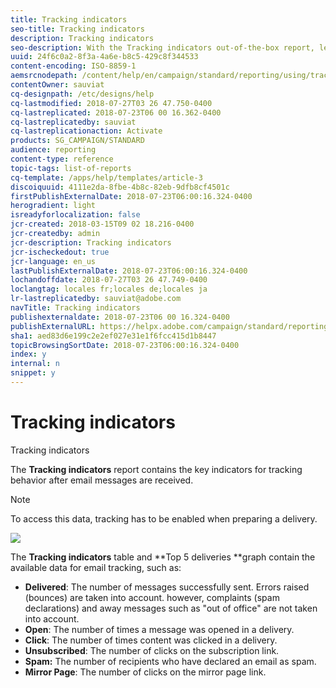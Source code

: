 ```yaml
---
title: Tracking indicators
seo-title: Tracking indicators
description: Tracking indicators
seo-description: With the Tracking indicators out-of-the-box report, learn about the behavior of your customers when they receive email messages.
uuid: 24f6c0a2-8f3a-4a6e-b8c5-429c8f344533
content-encoding: ISO-8859-1
aemsrcnodepath: /content/help/en/campaign/standard/reporting/using/tracking-indicators
contentOwner: sauviat
cq-designpath: /etc/designs/help
cq-lastmodified: 2018-07-27T03 26 47.750-0400
cq-lastreplicated: 2018-07-23T06 00 16.362-0400
cq-lastreplicatedby: sauviat
cq-lastreplicationaction: Activate
products: SG_CAMPAIGN/STANDARD
audience: reporting
content-type: reference
topic-tags: list-of-reports
cq-template: /apps/help/templates/article-3
discoiquuid: 4111e2da-8fbe-4b8c-82eb-9dfb8cf4501c
firstPublishExternalDate: 2018-07-23T06:00:16.324-0400
herogradient: light
isreadyforlocalization: false
jcr-created: 2018-03-15T09 02 18.216-0400
jcr-createdby: admin
jcr-description: Tracking indicators
jcr-ischeckedout: true
jcr-language: en_us
lastPublishExternalDate: 2018-07-23T06:00:16.324-0400
lochandoffdate: 2018-07-27T03 26 47.749-0400
loclangtag: locales fr;locales de;locales ja
lr-lastreplicatedby: sauviat@adobe.com
navTitle: Tracking indicators
publishexternaldate: 2018-07-23T06 00 16.324-0400
publishExternalURL: https://helpx.adobe.com/campaign/standard/reporting/using/tracking-indicators.html
sha1: aed83d6e199c2e2ef027e31e1f6fcc415d1b8447
topicBrowsingSortDate: 2018-07-23T06:00:16.324-0400
index: y
internal: n
snippet: y
---
```


# Tracking indicators

Tracking indicators

The **Tracking indicators** report contains the key indicators for tracking behavior after email messages are received.

>[!NOTE]
>
>To access this data, tracking has to be enabled when preparing a delivery.

![](assets/delivery_reports_2.png)

The **Tracking indicators** table and **Top 5 deliveries **graph contain the available data for email tracking, such as:

* **Delivered**: The number of messages successfully sent. Errors raised (bounces) are taken into account. however, complaints (spam declarations) and away messages such as "out of office" are not taken into account.
* **Open**: The number of times a message was opened in a delivery.
* **Click**: The number of times content was clicked in a delivery.
* **Unsubscribed**: The number of clicks on the subscription link.
* **Spam:** The number of recipients who have declared an email as spam.
* **Mirror Page**: The number of clicks on the mirror page link.

